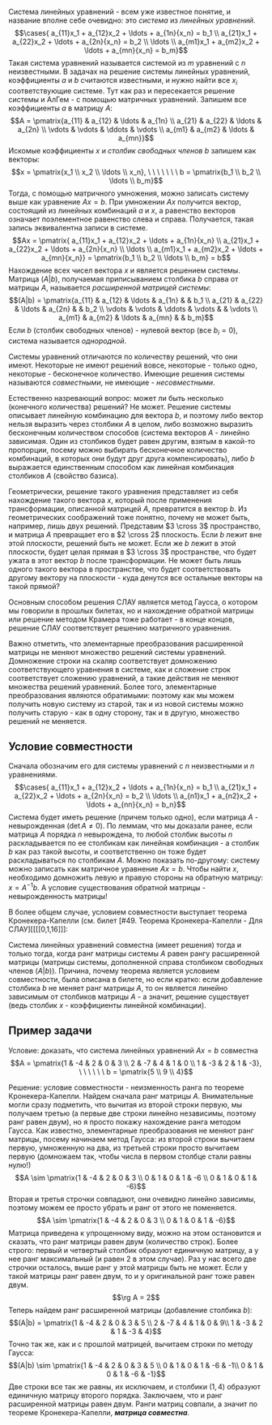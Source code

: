 Система линейных уравнений - всем уже известное понятие, и название вполне себе очевидно: это *система* из *линейных уравнений*.
$$\cases{
a_{11}x_1 + a_{12}x_2 + \ldots + a_{1n}{x_n} = b_1 \\
a_{21}x_1 + a_{22}x_2 + \ldots + a_{2n}{x_n} = b_2 \\
\ldots \\
a_{m1}x_1 + a_{m2}x_2 + \ldots + a_{mn}{x_n} = b_m}$$
Такая система уравнений называется системой из $m$ уравнений с $n$ неизвестными.
В задачах на решение системы линейных уравнений, коэффициенты $a$ и $b$ считаются известными, и нужно найти все $x_i$ соответствующие системе.
Тут как раз и пересекается решение системы и АлГем - с помощью матричных уравнений. Запишем все коэффициенты $a$ в матрицу $A$:
$$A = \pmatrix{a_{11} & a_{12} & \ldots & a_{1n} \\ a_{21} & a_{22} & \ldots & a_{2n} \\ \vdots & \vdots & \ddots & \vdots \\ a_{m1} & a_{m2} & \ldots & a_{mn}}$$
Искомые коэффициенты $x$ и *столбик свободных членов* $b$ запишем как векторы:
$$x = \pmatrix{x_1 \\ x_2 \\ \ldots \\ x_n}, \ \ \ \ \ \ \ b = \pmatrix{b_1 \\ b_2 \\ \ldots \\ b_m}$$
Тогда, с помощью матричного умножения, можно записать систему выше как уравнение $Ax = b$.
При умножении $Ax$ получится вектор, состоящий из линейных комбинаций $a$ и $x$, а равенство векторов означает поэлементное равенство слева и справа. Получается, такая запись эквивалентна записи в системе.
$$Ax = \pmatrix{
a_{11}x_1 + a_{12}x_2 + \ldots + a_{1n}{x_n} \\
a_{21}x_1 + a_{22}x_2 + \ldots + a_{2n}{x_n} \\
\ldots \\
a_{m1}x_1 + a_{m2}x_2 + \ldots + a_{mn}{x_n}} = \pmatrix{b_1 \\ b_2 \\ \ldots \\ b_m} = b$$
Нахождение всех чисел вектора $x$ и является решением системы.
Матрица $(A|b)$, получаемая приписыванием столбика $b$ справа от матрицы $A$, называется *расширенной матрицей системы*:
$$(A|b) = \pmatrix{a_{11} & a_{12} & \ldots & a_{1n} & & b_1 \\ a_{21} & a_{22} & \ldots & a_{2n} & & b_2 \\ \vdots & \vdots & \ddots & \vdots & & \vdots \\ a_{m1} & a_{m2} & \ldots & a_{mn} & & b_m}$$
Если $b$ (столбик свободных членов) - нулевой вектор (все $b_i = 0$), система называется *однородной*.

Системы уравнений отличаются по количеству решений, что они имеют. Некоторые не имеют решений вовсе, некоторые - только одно, некоторые - бесконечное количество. Имеющие решения системы называются *совместными*, не имеющие - *несовместными*.

Естественно назревающий вопрос: может ли быть несколько (конечного количества) решений? Не может. Решение системы описывает линейную комбинацию для вектора $b$, и поэтому либо вектор нельзя выразить через столбики $A$ в целом, либо возможно выразить бесконечным количеством способов (система векторов $A$ - линейно зависимая. Один из столбиков будет равен другим, взятым в какой-то пропорции, посему можно выбирать бесконечное количество комбинаций, в которых они будут друг друга компенсировать), либо $b$ выражается единственным способом как линейная комбинация столбиков $A$ (свойство базиса).

Геометрически, решение такого уравнения представляет из себя нахождение такого вектора $x$, который после применения трансформации, описанной матрицей $A$, превратится в вектор $b$.
Из геометрических соображений тоже понятно, почему не может быть, например, лишь двух решений. Представим $3 \cross 3$ пространство, и матрица $A$ превращает его в $2 \cross 2$ плоскость. Если $b$ лежит вне этой плоскости, решений быть не может. Если же $b$ лежит в этой плоскости, будет целая прямая в $3 \cross 3$ пространстве, что будет ужата в этот вектор $b$ после трансформации. Не может быть лишь одного такого вектора в пространстве, что будет соответствовать другому вектору на плоскости - куда денутся все остальные векторы на такой прямой?

Основным способом решения СЛАУ является метод Гаусса, о котором мы говорили в прошлых билетах, но и нахождение обратной матрицы или решение методом Крамера тоже работает - в конце концов, решение СЛАУ соответствует решению матричного уравнения.

Важно отметить, что элементарные преобразования расширенной матрицы не меняют множество решений системы уравнений. Домножение строки на скаляр соответствует домножению соответствующего уравнения в системе, как и сложение строк соответствует сложению уравнений, а такие действия не меняют множества решений уравнений. Более того, элементарные преобразования являются обратимыми: поэтому как мы можем получить новую систему из старой, так и из новой системы можно получить старую - как в одну сторону, так и в другую, множество решений не меняется.
## Условие совместности
Сначала обозначим его для системы уравнений с $n$ неизвестными и $n$ уравнениями.
$$\cases{
a_{11}x_1 + a_{12}x_2 + \ldots + a_{1n}{x_n} = b_1 \\
a_{21}x_1 + a_{22}x_2 + \ldots + a_{2n}{x_n} = b_2 \\
\ldots \\
a_{n1}x_1 + a_{n2}x_2 + \ldots + a_{nn}{x_n} = b_n}$$
Система будет иметь решение (причем только одно), если матрица $A$ - невырожденная ($\det A \neq 0$). По леммам, что мы доказали ранее, если матрица $A$ порядка $n$ невырождена, то любой столбик высоты $n$ раскладывается по ее столбикам как линейная комбинация - а столбик $b$ как раз такой высоты, и соответственно он тоже будет раскладываться по столбикам $A$.
Можно показать по-другому: систему можно записать как матричное уравнение $Ax = b$. Чтобы найти $x$, необходимо домножить левую и правую стороны на обратную матрицу: $x = A^{-1}b$. А условие существования обратной матрицы - невырожденность матрицы!

В более общем случае, условием совместности выступает теорема Кронекера-Капелли (см. билет [#49. Теорема Кронекера-Капелли - Для СЛАУ][[[[0,1,16]]]:

Система линейных уравнений совместна (имеет решения) тогда и только тогда, когда ранг матрицы системы $A$ равен рангу расширенной матрицы (матрицы системы, дополненной справа столбиком свободных членов $(A|b)$).
Причина, почему теорема является условием совместности, была описана в билете, но если кратко: если добавление столбика $b$ не меняет ранг матрицы $A$, то он является линейно зависимым от столбиков матрицы $A$ - а значит, решение существует (ведь столбик $x$ - коэффициенты линейной комбинации).
## Пример задачи
Условие: доказать, что система линейных уравнений $Ax = b$ совместна
$$A = \pmatrix{1 & -4 & 2 & 0 & 3 \\ 2 & -7 & 4 & 1 & 0 \\ 1 & -3 & 2 & 1 & -3}, \ \ \ \ \ \ b = \pmatrix{5 \\ 9 \\ 4}$$

Решение: условие совместности - неизменность ранга по теореме Кронекера-Капелли.
Найдем сначала ранг матрицы $A$. Внимательные могли сразу подметить, что вычитая из второй строки первую, мы получаем третью (а первые две строки линейно независимы, поэтому ранг равен двум), но я просто покажу нахождение ранга методом Гаусса.
Как известно, элементарные преобразования не меняют ранг матрицы, посему начинаем метод Гаусса: из второй строки вычитаем первую, умноженную на два, из третьей строки просто вычитаем первую (домножаем так, чтобы числа в первом столбце стали равны нулю!)
$$A \sim \pmatrix{1 & -4 & 2 & 0 & 3 \\ 0 & 1 & 0 & 1 & -6 \\ 0 & 1 & 0 & 1 & -6}$$
Вторая и третья строчки совпадают, они очевидно линейно зависимы, поэтому можем ее просто убрать и ранг от этого не поменяется. 
$$A \sim \pmatrix{1 & -4 & 2 & 0 & 3 \\ 0 & 1 & 0 & 1 & -6}$$
Матрица приведена к упрощенному виду, можно на этом остановится и сказать, что ранг матрицы равен двум (количество строк). Более строго: первый и четвертый столбик образуют единичную матрицу, а у нее ранг максимальный (и равен $2$ в этом случае). Раз у нас всего две строчки осталось, выше ранг у этой матрицы быть не может. Если у такой матрицы ранг равен двум, то и у оригинальной ранг тоже равен двум.
$$\rg A = 2$$
Теперь найдем ранг расширенной матрицы (добавление столбика $b$):
$$(A|b) = \pmatrix{1 & -4 & 2 & 0 & 3 & 5 \\ 2 & -7 & 4 & 1 & 0 & 9\\ 1 & -3 & 2 & 1 & -3 & 4}$$
Точно так же, как и с прошлой матрицей, вычитаем строки по методу Гаусса:
$$(A|b) \sim \pmatrix{1 & -4 & 2 & 0 & 3 & 5 \\ 0 & 1 & 0 & 1 & -6 & -1\\ 0 & 1 & 0 & 1 & -6 & -1}$$
Две строки все так же равны, их исключаем, и столбики $(1,4)$ образуют единичную матрицу второго порядка. Заключаем, что и ранг расширенной матрицы равен двум. Ранги матриц совпали, а значит по теореме Кронекера-Капелли, ***матрица совместна***.
